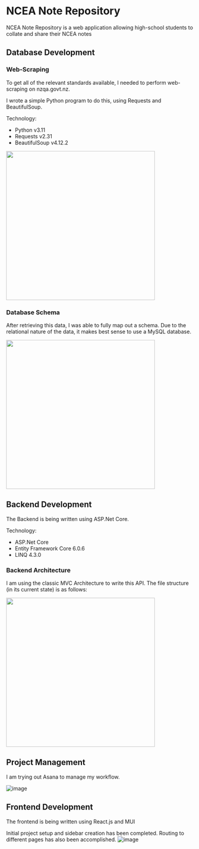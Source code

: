 # NCEA Note Repository
NCEA Note Repository is a web application allowing high-school students to collate and share their NCEA notes

## Database Development
### Web-Scraping
To get all of the relevant standards available, I needed to perform web-scraping on nzqa.govt.nz. 

I wrote a simple Python program to do this, using Requests and BeautifulSoup.

Technology:
- Python v3.11
- Requests v2.31
- BeautifulSoup v4.12.2

<img src="https://github.com/Lucaseng/NCEANoteRepository/assets/26078574/e7b309cc-ed3f-4e18-96b1-244aa0b8ec1b" height="400">

### Database Schema
After retrieving this data, I was able to fully map out a schema. Due to the relational nature of the data, it makes best sense to use a MySQL database.

<img src="https://github.com/Lucaseng/NCEANoteRepository/assets/26078574/b08f015b-210b-46e2-8e66-3d00409157c7" height="400">

## Backend Development

The Backend is being written using ASP.Net Core.

Technology:
- ASP.Net Core 
- Entity Framework Core 6.0.6
- LINQ 4.3.0

### Backend Architecture
I am using the classic MVC Architecture to write this API. The file structure (in its current state) is as follows:

<img src="https://github.com/Lucaseng/NCEANoteRepository/assets/26078574/8ecb87fa-cdce-40a7-b697-b8f76bfd8982" height="400">

## Project Management
I am trying out Asana to manage my workflow.

![image](https://github.com/Lucaseng/NCEANoteRepository/assets/26078574/92d2f8e6-8dfe-4012-ab76-c2f0a1d7bc49)

## Frontend Development

The frontend is being written using React.js and MUI

Initial project setup and sidebar creation has been completed. Routing to different pages has also been accomplished.
![image](https://github.com/Lucaseng/NCEANoteRepository/assets/26078574/70bdec6a-4e7e-4b7e-852f-f2fa7605ac3a)

